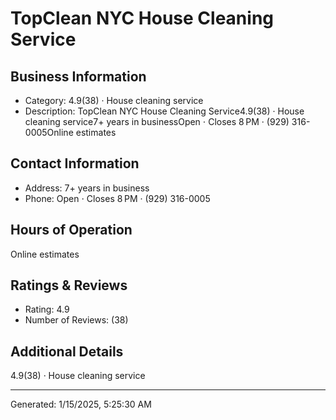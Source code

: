 # TopClean NYC House Cleaning Service

## Business Information
- Category: 4.9(38) · House cleaning service
- Description: TopClean NYC House Cleaning Service4.9(38) · House cleaning service7+ years in businessOpen ⋅ Closes 8 PM · (929) 316-0005Online estimates

## Contact Information
- Address: 7+ years in business
- Phone: Open ⋅ Closes 8 PM · (929) 316-0005


## Hours of Operation
Online estimates

## Ratings & Reviews
- Rating: 4.9
- Number of Reviews: (38)

## Additional Details
4.9(38) · House cleaning service

---
Generated: 1/15/2025, 5:25:30 AM